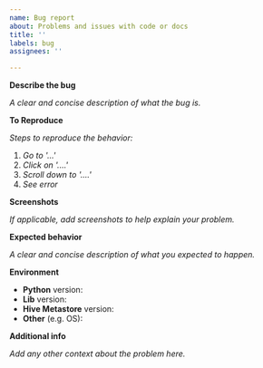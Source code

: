 ```yaml
---
name: Bug report
about: Problems and issues with code or docs
title: ''
labels: bug
assignees: ''

---
```


<!--

Welcome to HiveMetastoreClient's bugs central!  
To make the discovery and debugging processes easier, fill all the applicable topics bellow.

Please delete these comment blocks before submitting the issue.

-->

**Describe the bug**

_A clear and concise description of what the bug is._

**To Reproduce**

_Steps to reproduce the behavior:_
1. _Go to '...'_
2. _Click on '....'_
3. _Scroll down to '....'_
4. _See error_

**Screenshots**

_If applicable, add screenshots to help explain your problem._

**Expected behavior**

_A clear and concise description of what you expected to happen._

**Environment**

- **Python** version:
- **Lib** version:
- **Hive Metastore** version:
- **Other** (e.g. OS):

**Additional info**

_Add any other context about the problem here._

